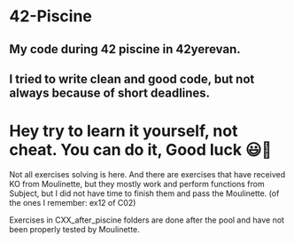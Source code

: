 # 42-Piscine
## My code during 42 piscine in 42yerevan.
## I tried to write clean and good code, but not always because of short deadlines.
# Hey try to learn it yourself, not cheat. You can do it, Good luck 😃💪

Not all exercises solving is here. And there are exercises that have received KO from Moulinette,
but they mostly work and perform functions from Subject,
but I did not have time to finish them and pass the Moulinette.
(of the ones I remember: ex12 of C02)

Exercises in CXX_after_piscine folders are done after the pool and have not been properly tested by Moulinette.

